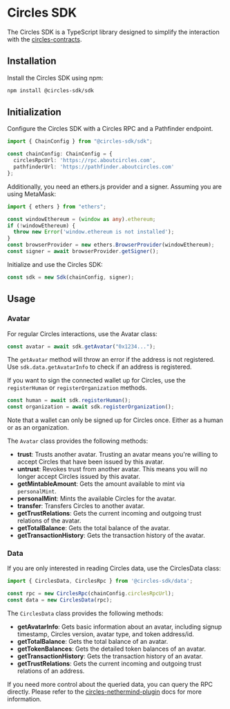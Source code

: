 # Circles SDK

The Circles SDK is a TypeScript library designed to simplify the interaction with
the [circles-contracts](https://github.com/circlesUBI/circles-contracts).

## Installation

Install the Circles SDK using npm:

```bash
npm install @circles-sdk/sdk
```

## Initialization

Configure the Circles SDK with a Circles RPC and a Pathfinder endpoint.

```typescript 
import { ChainConfig } from "@circles-sdk/sdk";

const chainConfig: ChainConfig = {
  circlesRpcUrl: 'https://rpc.aboutcircles.com',
  pathfinderUrl: 'https://pathfinder.aboutcircles.com'
};
```

Additionally, you need an ethers.js provider and a signer. Assuming you are using MetaMask:

```typescript
import { ethers } from "ethers";

const windowEthereum = (window as any).ethereum;
if (!windowEthereum) {
  throw new Error('window.ethereum is not installed');
}
const browserProvider = new ethers.BrowserProvider(windowEthereum);
const signer = await browserProvider.getSigner();
```

Initialize and use the Circles SDK:

```typescript
const sdk = new Sdk(chainConfig, signer);
```

## Usage

### Avatar

For regular Circles interactions, use the Avatar class:

```typescript
const avatar = await sdk.getAvatar("0x1234...");
````

The `getAvatar` method will throw an error if the address is not registered.
Use `sdk.data.getAvatarInfo` to check if an address is registered.

If you want to sign the connected wallet up for Circles, use the `registerHuman`
or `registerOrganization` methods.

```typescript
const human = await sdk.registerHuman();
const organization = await sdk.registerOrganization();
```

Note that a wallet can only be signed up for Circles once. Either as a human or as an organization.

The `Avatar` class provides the following methods:

* __trust__: Trusts another avatar. Trusting an avatar means you're willing to accept Circles that
  have been issued by this avatar.
* __untrust__: Revokes trust from another avatar. This means you will no longer accept Circles
  issued by this avatar.
* __getMintableAmount__: Gets the amount available to mint via `personalMint`.
* __personalMint__: Mints the available Circles for the avatar.
* __transfer__: Transfers Circles to another avatar.
* __getTrustRelations__: Gets the current incoming and outgoing trust relations of the avatar.
* __getTotalBalance__: Gets the total balance of the avatar.
* __getTransactionHistory__: Gets the transaction history of the avatar.

### Data

If you are only interested in reading Circles data, use the CirclesData class:

```typescript
import { CirclesData, CirclesRpc } from '@circles-sdk/data';

const rpc = new CirclesRpc(chainConfig.circlesRpcUrl);
const data = new CirclesData(rpc);
```

The `CirclesData` class provides the following methods:

* __getAvatarInfo__: Gets basic information about an avatar, including signup timestamp, Circles
  version, avatar type, and token address/id.
* __getTotalBalance__: Gets the total balance of an avatar.
* __getTokenBalances__: Gets the detailed token balances of an avatar.
* __getTransactionHistory__: Gets the transaction history of an avatar.
* __getTrustRelations__: Gets the current incoming and outgoing trust relations of an address.

If you need more control about the queried data, you can query the RPC directly. Please refer to the
[circles-nethermind-plugin](https://github.com/CirclesUBI/circles-nethermind-plugin?tab=readme-ov-file#quickstart)
docs for more information.
